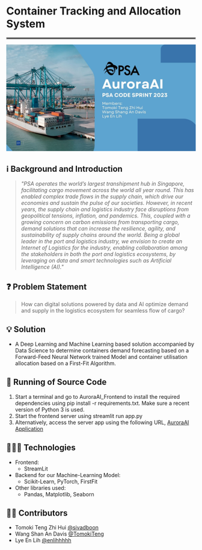 # Container Tracking and Allocation System 
<hr style="border:2px solid gray"> 

![alt text](https://github.com/enlihhhhh/CodeSprint_2023/blob/main/CoverPage_AuroraAI.jpg)

## ℹ Background and Introduction
> *"PSA operates the world’s largest transhipment hub in Singapore, facilitating cargo movement across the world all year round. This has enabled complex trade flows in the supply chain, which drive our economies and sustain the pulse of our societies. However, in recent years, the supply chain and logistics industry face disruptions from geopolitical tensions, inflation, and pandemics. This, coupled with a growing concern on carbon emissions from transporting cargo, demand solutions that can increase the resilience, agility, and sustainability of supply chains around the world. Being a global leader in the port and logistics industry, we envision to create an Internet of Logistics for the industry, enabling collaboration among the stakeholders in both the port and logistics ecosystems, by leveraging on data and smart technologies such as Artificial Intelligence (AI)."* 

## ❓ Problem Statement
> How can digital solutions powered by data and AI optimize demand and supply in the logistics ecosystem for seamless flow of cargo?

## 💡 Solution
* A Deep Learning and Machine Learning based solution accompanied by Data Science to determine containers demand forecasting based on a Forward-Feed Neural Network trained Model and container utilisation allocation based on a First-Fit Algorithm.

## 🤔 Running of Source Code
1. Start a terminal and go to AuroraAI_Frontend to install the required dependencies using pip install -r requirements.txt. Make sure a recent version of Python 3 is used.
2. Start the frontend server using streamlit run app.py
3. Alternatively, access the server app using the following URL, [AuroraAI Application](https://codesprint2023.streamlit.app/)

## 🧑🏻‍💻 Technologies
* Frontend: 
    - StreamLit
* Backend for our Machine-Learning Model: 
    - Scikit-Learn, PyTorch, FirstFit
* Other libraries used: 
    - Pandas, Matplotlib, Seaborn

## ✍🏻 Contributors
* Tomoki Teng Zhi Hui [@sivadboon](https://github.com/sivadboon)
* Wang Shan An Davis [@TomokiTeng](https://github.com/TomokiTeng)
* Lye En Lih [@enlihhhhh](https://github.com/enlihhhhh)
